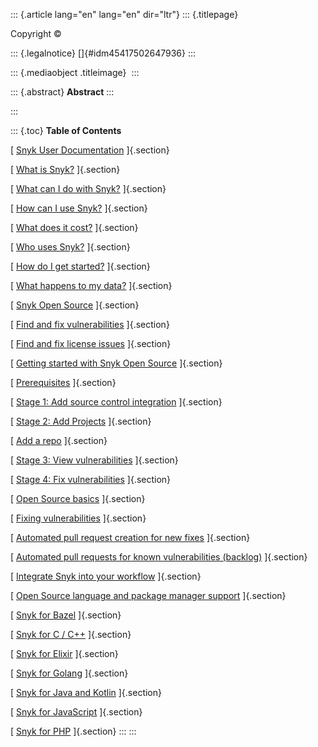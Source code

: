 ::: {.article lang="en" lang="en" dir="ltr"}
::: {.titlepage}
<div>

<div>

</div>

<div>

Copyright ©

</div>

<div>

::: {.legalnotice}
[]{#idm45417502647936}
:::

</div>

<div>

</div>

<div>

::: {.mediaobject .titleimage}
![]()
:::

</div>

<div>

::: {.abstract}
**Abstract**
:::

</div>

</div>
:::

::: {.toc}
**Table of Contents**

[ [Snyk User Documentation](snyk-user-documentation.html) ]{.section}

[ [What is
Snyk?](snyk-user-documentation.html#UUID-9c59209e-cdb5-b414-c551-315a72c2dcd9_UUID-cccb0ca1-c65e-5f4a-ee5d-204ccc80d452)
]{.section}

[ [What can I do with
Snyk?](snyk-user-documentation.html#UUID-9c59209e-cdb5-b414-c551-315a72c2dcd9_UUID-452f8f0e-7e77-21b3-2d70-33ff8f2b4916)
]{.section}

[ [How can I use
Snyk?](snyk-user-documentation.html#UUID-9c59209e-cdb5-b414-c551-315a72c2dcd9_UUID-21ea2d90-2cc5-c0e2-5fef-ab07623c590e)
]{.section}

[ [What does it
cost?](snyk-user-documentation.html#UUID-9c59209e-cdb5-b414-c551-315a72c2dcd9_UUID-a7225fc3-9d7a-38ff-801d-64258b1d46e4)
]{.section}

[ [Who uses
Snyk?](snyk-user-documentation.html#UUID-9c59209e-cdb5-b414-c551-315a72c2dcd9_UUID-b9657655-7623-767c-3286-8b552ed8c287)
]{.section}

[ [How do I get
started?](snyk-user-documentation.html#UUID-9c59209e-cdb5-b414-c551-315a72c2dcd9_UUID-d0297415-0a6f-b8f0-caab-da143f8491f2)
]{.section}

[ [What happens to my
data?](snyk-user-documentation.html#UUID-9c59209e-cdb5-b414-c551-315a72c2dcd9_UUID-58b18f02-97fb-ae32-9980-d2f230fd1260)
]{.section}

[ [Snyk Open Source](snyk-open-source.html) ]{.section}

[ [Find and fix
vulnerabilities](snyk-open-source.html#UUID-554d94bb-65ab-0c72-a8ef-4b2fb4618534_UUID-03f9d2de-99e8-fa77-dde4-cf2857d963e0)
]{.section}

[ [Find and fix license issues](snyk-open-source.html#idm45417501362704)
]{.section}

[ [Getting started with Snyk Open
Source](snyk-open-source/getting-started-with-snyk-open-source.html)
]{.section}

[
[Prerequisites](snyk-open-source/getting-started-with-snyk-open-source.html#idm45417501334976)
]{.section}

[ [Stage 1: Add source control
integration](snyk-open-source/getting-started-with-snyk-open-source.html#idm45417501339792)
]{.section}

[ [Stage 2: Add
Projects](snyk-open-source/getting-started-with-snyk-open-source.html#idm45417501328144)
]{.section}

[ [Add a
repo](snyk-open-source/getting-started-with-snyk-open-source.html#idm45417501348896)
]{.section}

[ [Stage 3: View
vulnerabilities](snyk-open-source/getting-started-with-snyk-open-source.html#idm45417501318336)
]{.section}

[ [Stage 4: Fix
vulnerabilities](snyk-open-source/getting-started-with-snyk-open-source.html#idm45417501301632)
]{.section}

[ [Open Source basics](snyk-open-source/open-source-basics.html)
]{.section}

[ [Fixing
vulnerabilities](snyk-open-source/open-source-basics/fixing-vulnerabilities.html)
]{.section}

[ [Automated pull request creation for new
fixes](snyk-open-source/open-source-basics/automated-pull-request-creation-for-new-fixes.html)
]{.section}

[ [Automated pull requests for known vulnerabilities
(backlog)](snyk-open-source/open-source-basics/automated-pull-requests-for-known-vulnerabilities--backlog-.html)
]{.section}

[ [Integrate Snyk into your
workflow](snyk-open-source/open-source-basics/integrate-snyk-into-your-workflow.html)
]{.section}

[ [Open Source language and package manager
support](snyk-open-source/open-source-language-and-package-manager-support.html)
]{.section}

[ [Snyk for
Bazel](snyk-open-source/open-source-language-and-package-manager-support/snyk-for-bazel.html)
]{.section}

[ [Snyk for C /
C++](snyk-open-source/open-source-language-and-package-manager-support/snyk-for-c---c--.html)
]{.section}

[ [Snyk for
Elixir](snyk-open-source/open-source-language-and-package-manager-support/snyk-for-elixir.html)
]{.section}

[ [Snyk for
Golang](snyk-open-source/open-source-language-and-package-manager-support/snyk-for-golang.html)
]{.section}

[ [Snyk for Java and
Kotlin](snyk-open-source/open-source-language-and-package-manager-support/snyk-for-java-and-kotlin.html)
]{.section}

[ [Snyk for
JavaScript](snyk-open-source/open-source-language-and-package-manager-support/snyk-for-javascript.html)
]{.section}

[ [Snyk for
PHP](snyk-open-source/open-source-language-and-package-manager-support/snyk-for-php.html)
]{.section}
:::
:::
